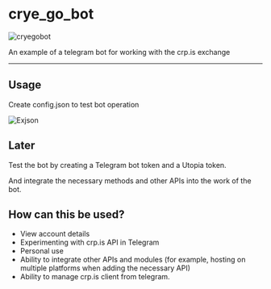# crye_go_bot

![cryegobot](https://user-images.githubusercontent.com/77910713/149604878-1bc899cc-c7d7-4d1b-8339-b5b5975355d4.jpg)


 An example of a telegram bot for working with the crp.is exchange

-----

Usage 
-----

Create config.json to test bot operation

![Exjson](https://user-images.githubusercontent.com/77910713/149604927-c3ebfde0-04e2-4950-9370-090e8b30ef8c.PNG)


Later
-----
Test the bot by creating a Telegram bot token and a Utopia token.

And integrate the necessary methods and other APIs into the work of the bot.

How can this be used?
-----

* View account details
* Experimenting with crp.is API in Telegram
* Personal use
* Ability to integrate other APIs and modules (for example, hosting on multiple platforms when adding the necessary API)
* Ability to manage crp.is client from telegram.

